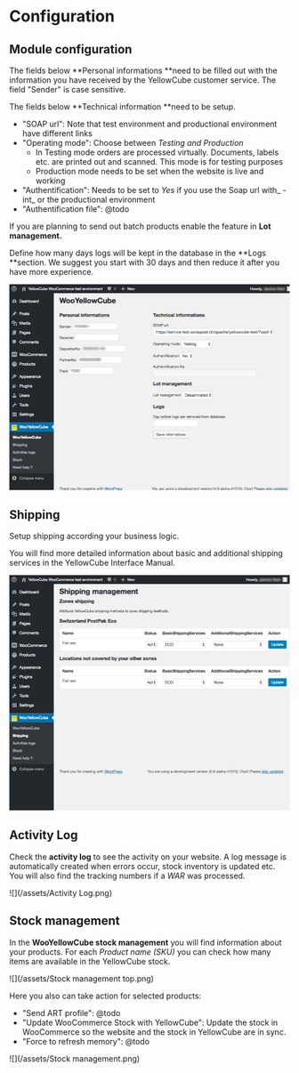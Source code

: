 # Configuration

## Module configuration

The fields below **Personal informations **need to be filled out with the information you have received by the YellowCube customer service. The field "Sender" is case sensitive.

The fields below **Technical information **need to be setup.

* "SOAP url": Note that test environment and productional environment have different links
* "Operating mode": Choose between _Testing and Production_
  * In Testing mode orders are processed virtually. Documents, labels etc. are printed out and scanned. This mode is for testing purposes
  * Production mode needs to be set when the website is live and working
* "Authentification": Needs to be set to _Yes_ if you use the Soap url with_ -int_ or the productional environment
* "Authentification file": @todo

If you are planning to send out batch products enable the feature in **Lot management.**

Define how many days logs will be kept in the database in the **Logs **section. We suggest you start with 30 days and then reduce it after you have more experience.

![](/assets/Informations.png)

## Shipping

Setup shipping according your business logic.

You will find more detailed information about basic and additional shipping services in the YellowCube Interface Manual.

![](/assets/Shipping.png)

## Activity Log

Check the **activity log** to see the activity on your website. A log message is automatically created when errors occur, stock inventory is updated etc. You will also find the tracking numbers if a _WAR_ was processed.

![](/assets/Activity Log.png)

## Stock management

In the **WooYellowCube stock management** you will find information about your products. For each _Product name \(SKU\)_ you can check how many items are available in the YellowCube stock.

![](/assets/Stock management top.png)

Here you also can take action for selected products:

* "Send ART profile": @todo
* "Update WooCommerce Stock with YellowCube": Update the stock in WooCommerce so the website and the stock in YellowCube are in sync.
* "Force to refresh memory": @todo

![](/assets/Stock management.png)

